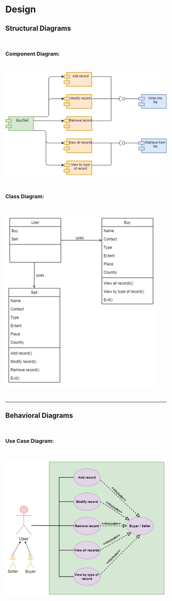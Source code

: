 # Design

## Structural Diagrams

<br>

### Component Diagram:

<br>

![component_diagram](component_diagram.jpg)

<br>

### Class Diagram:

<br>

![class_diagram](class_diagram(1).jpg)

<br>



---

## Behavioral Diagrams

<br>

### Use Case Diagram:

<br>

![use_case](usecase_diagram.jpg)

<br>


